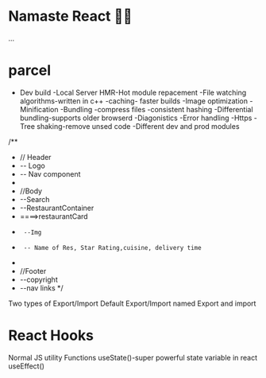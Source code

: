 # Namaste React 🐦‍🔥

...
# parcel
- Dev build
-Local Server
HMR-Hot module repacement
-File watching algorithms-written in c++
-caching- faster builds
-Image optimization
-Minification
-Bundling
-compress files
-consistent hashing
-Differential bundling-supports older browserd
-Diagonistics
-Error handling
-Https
-Tree shaking-remove unsed code
-Different dev and prod modules

/**
 * // Header
 * -- Logo
 * -- Nav component
 *
 * //Body
 * --Search
 * --RestaurantContainer
 *  ====>restaurantCard
 *      --Img
 *      -- Name of Res, Star Rating,cuisine, delivery time
 *
 * //Footer
 * --copyright
 * --nav links
 */

Two types of Export/Import
Default Export/Import
named Export and import

# React Hooks
Normal JS utility Functions
useState()-super powerful state variable in react
useEffect()
